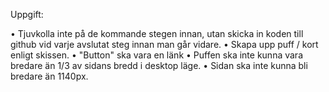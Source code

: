 Uppgift:

• Tjuvkolla inte på de kommande stegen innan, utan skicka in koden till github vid varje avslutat steg innan man går vidare.
• Skapa upp puff / kort enligt skissen.
• "Button" ska vara en länk
• Puffen ska inte kunna vara bredare än 1/3 av sidans bredd i desktop läge.
• Sidan ska inte kunna bli bredare än 1140px.
